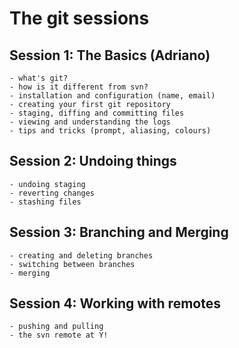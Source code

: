 # The git sessions
## Session 1: The Basics (Adriano)
    - what's git?
    - how is it different from svn?
    - installation and configuration (name, email)
    - creating your first git repository
    - staging, diffing and committing files
    - viewing and understanding the logs
    - tips and tricks (prompt, aliasing, colours)

## Session 2: Undoing things
    - undoing staging
    - reverting changes
    - stashing files

## Session 3: Branching and Merging
    - creating and deleting branches
    - switching between branches
    - merging

## Session 4: Working with remotes
    - pushing and pulling
    - the svn remote at Y!
